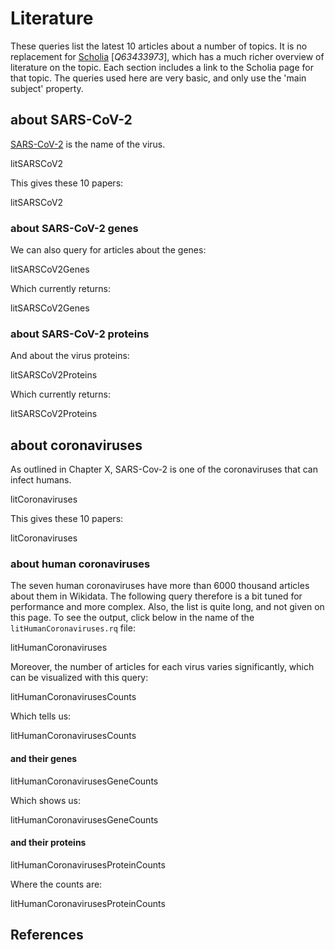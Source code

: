# Literature

These queries list the latest 10 <topic>articles</topic> about a number of topics. It is
no replacement for [Scholia](https://tools.wmflabs.org/scholia/) [<cite>Q63433973</cite>],
which has a much richer overview of <topic>literature</topic> on the topic. Each section
includes a link to the Scholia page for that topic. The queries used here
are very basic, and only use the 'main subject' property.

## about SARS-CoV-2

[SARS-CoV-2](https://tools.wmflabs.org/scholia/topic/Q82069695) is the name of the virus.

<sparql>litSARSCoV2</sparql>

This gives these 10 papers:

<out>litSARSCoV2</out>

### about SARS-CoV-2 genes

We can also query for articles about the genes:

<sparql>litSARSCoV2Genes</sparql>

Which currently returns:

<out>litSARSCoV2Genes</out>

### about SARS-CoV-2 proteins

And about the virus proteins:

<sparql>litSARSCoV2Proteins</sparql>

Which currently returns:

<out>litSARSCoV2Proteins</out>

## about coronaviruses

As outlined in Chapter X, SARS-Cov-2 is one of the coronaviruses that
can infect humans.

<sparql>litCoronaviruses</sparql>

This gives these 10 papers:

<out>litCoronaviruses</out>

### about human coronaviruses

The seven human coronaviruses have more than 6000 thousand articles about
them in Wikidata. The following query therefore is a bit tuned for performance
and more complex. Also, the list is quite long, and not given on this page.
To see the output, click below in the name of the `litHumanCoronaviruses.rq` file:

<sparql>litHumanCoronaviruses</sparql>

Moreover, the number of articles for each virus varies significantly, which
can be visualized with this query:

<sparql>litHumanCoronavirusesCounts</sparql>

Which tells us:

<out>litHumanCoronavirusesCounts</out>

#### and their genes

<sparql>litHumanCoronavirusesGeneCounts</sparql>

Which shows us:

<out>litHumanCoronavirusesGeneCounts</out>

#### and their proteins

<sparql>litHumanCoronavirusesProteinCounts</sparql>

Where the counts are:

<out>litHumanCoronavirusesProteinCounts</out>

## References

<references/>
